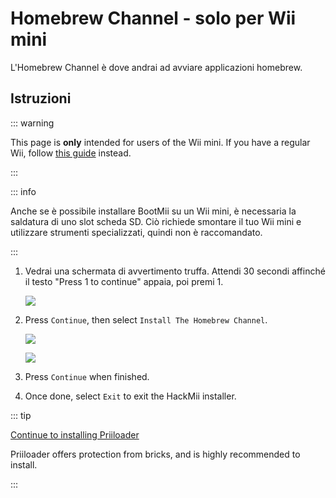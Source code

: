 # Homebrew Channel - solo per Wii mini

L'Homebrew Channel è dove andrai ad avviare applicazioni homebrew.

## Istruzioni

::: warning

This page is **only** intended for users of the Wii mini. If you have a regular Wii, follow [this guide](hbc) instead.

:::

::: info

Anche se è possibile installare BootMii su un Wii mini, è necessaria la saldatura di uno slot scheda SD. Ciò richiede smontare il tuo Wii mini e utilizzare strumenti specializzati, quindi non è raccomandato.

:::

1. Vedrai una schermata di avvertimento truffa. Attendi 30 secondi affinché il testo "Press 1 to continue" appaia, poi premi 1.

   ![](/images/hackmii/scam.png)

2. Press `Continue`, then select `Install The Homebrew Channel`.

   ![](/images/hackmii/hbc_install.png)

   ![](/images/hackmii/hbc_install_ok.png)

3. Press `Continue` when finished.

4. Once done, select `Exit` to exit the HackMii installer.

::: tip

[Continue to installing Priiloader](priiloader)

Priiloader offers protection from bricks, and is highly recommended to install.

:::
